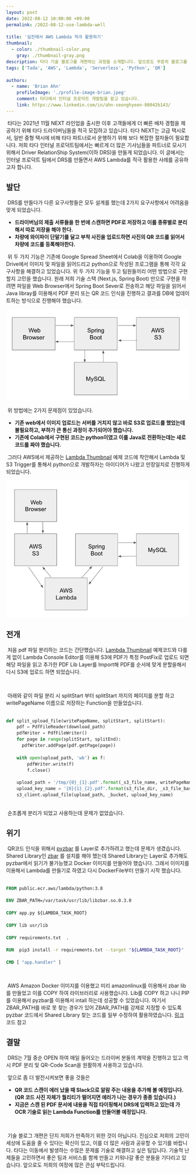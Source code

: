 ```yaml
---
layout: post
date: 2022-08-12 10:00:00 +09:00
permalink: /2022-08-12-use-lambda-well

title: '실전에서 AWS Lambda 적극 활용하기'
thumbnail:
  - color: ./thumbnail-color.png
    gray: ./thumbnail-gray.png
description: 타다 기술 블로그를 개편하는 과정을 소개합니다. 앞으로도 꾸준히 블로그를 통해 타다가 마주하는 문제를 공유할 예정입니다. 올라올 글들과 타다에 많은 관심을 가져주시기 바랍니다.
tags: ['Tada', 'AWS', 'Lambda', 'Serverless', 'Python', 'QR']

authors:
  - name: 'Brian Ahn'
    profileImage: './profile-image-brian.jpeg'
    comment: 타다에서 인터널 프로덕트 개발팀을 맡고 있습니다.
    link: https://www.linkedin.com/in/ahn-seonghyeon-08042b143/
---
```


  &nbsp;타다는 2021년 11월 NEXT 라인업을 출시한 이후 고객들에게 더 빠른 배차 경험을 제공하기 위해 타다 드라이버님들을 적극 모집하고 있습니다. 타다 NEXT는 고급 택시로서, 일반 중형 택시에 비해 타다 파트너로서 운행하기 위해 보다 복잡한 절차들이 필요합니다. 저희 타다 인터널 프로덕트팀에서는 빠르게 더 많은 기사님들을 파트너로 모시기 위해서 Driver RelationShip System(이하 DRS)을 만들게 되었습니다. 이 글에서는 인터널 프로덕트 팀에서 DRS를 만들면서 AWS Lambda를 적극 활용한 사례를 공유하고자 합니다.



## 발단

&nbsp;DRS를 만들다가 다른 요구사항들은 모두 설계를 했는데 2가지 요구사항에서 어려움을 맞게 되었습니다.

- **드라이버님의 제출 서류들을 한 번에 스캔하면 PDF로 저장하고 이를 종류별로 분리해서 따로 저장을 해야 한다.**
- **차량에 와이파이 단말기를 달고 부착 사진을 업로드하면 사진의 QR 코드를 읽어서 차량에 코드를 등록해야한다.**

&nbsp;위 두 가지 기능은 기존에 Google Spread Sheet에서 Colab을 이용하여 Google Drive에서 이미지 및 파일을 읽어드리고 python으로 작성된 프로그램을 통해 각각 요구사항을 해결하고 있었습니다. 위 두 가지 기능을 두고 팀원들끼리 어떤 방법으로 구현할지 고민을 했습니다. 원래 저희 기술 스택 (Next.js, Spring Boot) 만으로 구현을 하려면 파일을 Web Browser에서 Spring Boot Sever로 전송하고 해당 파일을 읽어서 Java libray를 이용해서 PDF 분리 또는 QR 코드 인식을 진행하고 결과를 DB에 업데이트하는 방식으로 진행해야 했습니다.

<div style="margin-top: 10px; display: flex; justify-content: center; width: 100%">
  <div style="max-width: 500px; width: 100%;">
    <img src="./lambda-image-1.png" alt="lambda-image" />
  </div>
</div>

&nbsp;위 방법에는 2가지 문제점이 있었습니다.

- **기존 web에서 이미지 업로드는 서버를 거치지 않고 바로 S3로 업로드를 했었는데 불필요하고, 부하가 큰 통신 과정이 추가되어야 했습니다.**
- **기존에 Colab에서 구현된 코드는 python이였고 이를 Java로 전환하는데는 새로 코드를 짜야 했습니다.**

&nbsp;그러다 AWS에서 제공하는 [Lambda Thumbnail](https://docs.aws.amazon.com/lambda/latest/dg/with-s3-tutorial.html) 예제 코드에 착안해서 Lambda 및 S3 Trigger를 통해서 python으로 개발하자는 아이디어가 나왔고 만장일치로 진행하게 되었습니다.

<div style="margin-top: 10px; display: flex; justify-content: center; width: 100%">
  <div style="max-width: 500px; width: 100%;">
    <img src="./lambda-image-2.png" alt="lambda-image" />
  </div>
</div>

## 전개

&nbsp;처음 pdf 파일 분리하는 코드는 간단했습니다.  [Lambda Thumbnail](https://docs.aws.amazon.com/lambda/latest/dg/with-s3-tutorial.html) 예제코드와 다를게 없이 Lambda Console Editor를 이용해 S3에 PDF가 특정 PostFix로 업로드 되면 해당 파일을 읽고 추가한 PDF Lib Layer를 Import해 PDF를 순서에 맞게 분할을해서 다시 S3에 업로드 하면 되었습니다.

<br/>

&nbsp;아래와 같이 파일 분리 시 splitStart 부터 splitStart 까지의 페이지를 분할 하고 writePageName 이름으로 저장하는 Function을 만들었습니다.
<br/>

```python

def split_upload_file(writePageName, splitStart, splitStart):
    pdf = PdfFileReader(download_path)
    pdfWriter = PdfFileWriter()
    for page in range(splitStart, splitEnd):
      pdfWriter.addPage(pdf.getPage(page))

    with open(upload_path, 'wb') as f:
        pdfWriter.write(f)
        f.close()

    upload_path = '/tmp/{0}_{1}.pdf'.format(_s3_file_name, writePageName)
    upload_key_name = '{0}{1}_{2}.pdf'.format(s3_file_dir, _s3_file_base_name, writePageName)
    s3_client.upload_file(upload_path, _bucket, upload_key_name)

```
<br/>
&nbsp;순조롭게 분리가 되었고 사용하는데 문제가 없었습니다.

## 위기

&nbsp;QR코드 인식을 위해서 [pyzbar](https://pypi.org/project/pyzbar/) 를 Layer로 추가하려고 했는데 문제가 생겼습니다. Shared Library인 [zbar](http://zbar.sourceforge.net/) 를 설치를 해야 했는데 Shared Library는 Layer로 추가해도 pyzbar에서 읽기가 불가능했고 Docker 이미지를 만들어야 했습니다. 그래서 이미지를 이용해서 Lambda를 만들기로 하였고 다시 DockerFile부터 만들기 시작 했습니다.

```DockerFile

FROM public.ecr.aws/lambda/python:3.8

ENV ZBAR_PATH=/var/task/usr/lib/libzbar.so.0.3.0 

COPY app.py ${LAMBDA_TASK_ROOT} 

COPY lib usr/lib 

COPY requirements.txt  . 

RUN  pip3 install -r requirements.txt --target "${LAMBDA_TASK_ROOT}" 

CMD [ "app.handler" ]

```

<br/>

&nbsp;AWS Amazon Docker 이미지를 이용했고 미리 amazonlinux를 이용해서 zbar lib를 만들었고 이를 COPY 하여 라이브러리로 사용했습니다. Lib를 COPY 하고 나니 PIP를 이용해서 pyzbar를 이용해서 intall 하는데 성공할 수 있었습니다. 여기서 ZBAR_PATH를 바로 못 찾는 경우가 있어 ZBAR_PATH를 강제로 지정할 수 있도록 pyzbar 코드에서 Shared Library 찾는 코드를 일부 수정하여 활용하였습니다. [링크](https://github.com/nickovs/pyzbar) 코드 참고



## 결말

&nbsp;DRS는 7월 중순 OPEN 하여 매일 들어오는 드라이버 분들의 계약을 진행하고 있고 역시 PDF 분리 및 QR-Code Scan을 원활하게 사용하고 있습니다.


&nbsp;앞으로 좀 더 발전시켜보면 좋을 것들은

- **QR 코드 스캔이 에러 났을 때 Slack으로 알람 주는 내용을 추가해 볼 예정입니다. (QR 코드 사진 자체가 퀄리티가 떨어지면 에러가 나는 경우가 종종 있습니다.)**
- **지금은 스캔 된 PDF 문서에 내용을 직접 타이핑해서 DRS에 입력하고 있는데 가 OCR 기술로 읽는 Lambda Function를 만들어볼 예정입니다.**

<br/>

&nbsp;기술 블로그 개편은 단지 저희가 만족하기 위한 것이 아닙니다. 진심으로 저희의 고민이 세상에 도움을 줄 수 있다는 확신이 있고, 이를 더 많은 사람과 공유할 수 있기를 바랍니다. 타다는 이동에서 발생하는 수많은 문제를 기술로 해결하고 싶은 팀입니다. 기술적 난제들을 고민하면서 좋은 팀과 서비스를 함께 만들고 키워나갈 좋은 분들을 기다리고 있습니다. 앞으로도 저희의 여정에 많은 관심 부탁드립니다.

[처음]: /2013-04-15-hello-world
[타다]: https://tadatada.com/
[대표 이미지를 제작]: https://www.instagram.com/designedbytada/
[존재하는 테마]: http://jekyllthemes.org/
[jekyll]: https://jekyllrb.com/
[gatsby]: https://www.gatsbyjs.com/
[plugin]: https://www.gatsbyjs.com/plugins
[disqus]: https://disqus.com/
[utterances]: https://utteranc.es/
[rss]: https://ko.wikipedia.org/wiki/RSS
